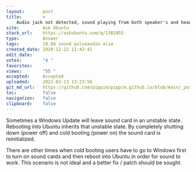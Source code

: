 ```yaml
---
layout:       post
title:        >
    Audio jack not detected, sound playing from both speaker's and headphones
site:         Ask Ubuntu
stack_url:    https://askubuntu.com/q/1302055
type:         Answer
tags:         18.04 sound pulseaudio alsa
created_date: 2020-12-22 11:42:41
edit_date:    
votes:        "4 "
favorites:    
views:        "55 "
accepted:     Accepted
uploaded:     2022-03-13 13:23:56
git_md_url:   https://github.com/pippim/pippim.github.io/blob/main/_posts/2020/2020-12-22-Audio-jack-not-detected_-sound-playing-from-both-speaker_s-and-headphones.md
toc:          false
navigation:   false
clipboard:    false
---
```


Sometimes a Windows Update will leave sound card in an unstable state. Rebooting into Ubuntu inherits that unstable state. By completely shutting down (power off) and cold booting (power on) the sound card is reinitialized.

There are other times when cold booting users have to go to Windows first to turn on sound cards and then reboot into Ubuntu in order for sound to work. This scenario is not ideal and a better fix / patch should be sought.
